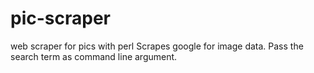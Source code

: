 # pic-scraper
web scraper for pics with perl
Scrapes google for image data. Pass the search term as command line argument.
